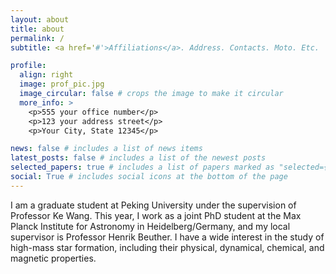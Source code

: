```yaml
---
layout: about
title: about
permalink: /
subtitle: <a href='#'>Affiliations</a>. Address. Contacts. Moto. Etc.

profile:
  align: right
  image: prof_pic.jpg
  image_circular: false # crops the image to make it circular
  more_info: >
    <p>555 your office number</p>
    <p>123 your address street</p>
    <p>Your City, State 12345</p>

news: false # includes a list of news items
latest_posts: false # includes a list of the newest posts
selected_papers: true # includes a list of papers marked as "selected={true}"
social: True # includes social icons at the bottom of the page
---
```


I am a graduate student at Peking University under the supervision of Professor Ke Wang. This year, I work as a joint PhD student at the Max Planck Institute for Astronomy in Heidelberg/Germany, and my local supervisor is Professor Henrik Beuther. I have a wide interest in the study of high-mass star formation, including their physical, dynamical, chemical, and magnetic properties.
